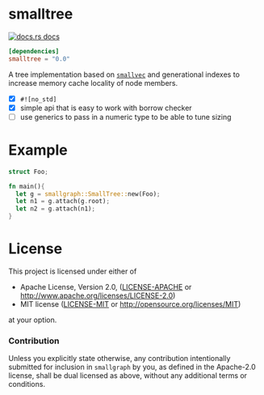 # smalltree

<a href="https://docs.rs/smalltree"><img src="https://img.shields.io/badge/docs-latest-blue.svg?style=flat-square" alt="docs.rs docs" /></a>

```toml
[dependencies]
smalltree = "0.0"
```

A tree implementation based on [`smallvec`](https://github.com/servo/rust-smallvec) and generational indexes to increase memory cache locality of node members.

- [x] `#![no_std]`
- [x] simple api that is easy to work with borrow checker
- [ ] use generics to pass in a numeric type to be able to tune sizing

# Example

```rust
struct Foo;

fn main(){
  let g = smallgraph::SmallTree::new(Foo);
  let n1 = g.attach(g.root);
  let n2 = g.attach(n1);
}
```

# License

This project is licensed under either of

 * Apache License, Version 2.0, ([LICENSE-APACHE](LICENSE-APACHE) or
   http://www.apache.org/licenses/LICENSE-2.0)
 * MIT license ([LICENSE-MIT](LICENSE-MIT) or
   http://opensource.org/licenses/MIT)

at your option.

### Contribution

Unless you explicitly state otherwise, any contribution intentionally submitted
for inclusion in `smallgraph` by you, as defined in the Apache-2.0 license, shall be
dual licensed as above, without any additional terms or conditions.
